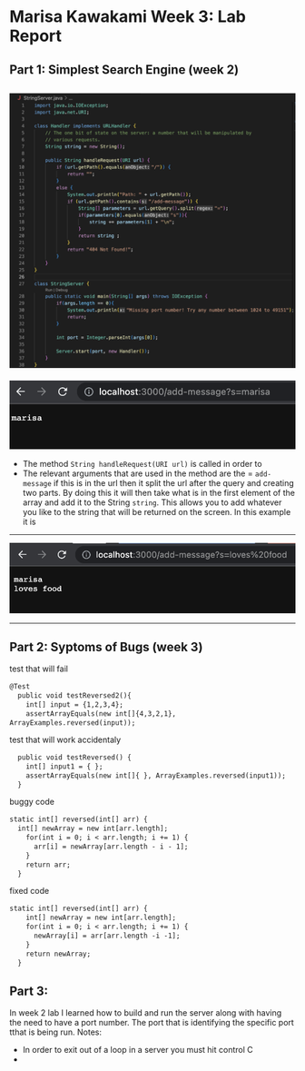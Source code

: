 # Marisa Kawakami Week 3: Lab Report 

## Part 1: Simplest Search Engine (week 2) 
![Image](StringServer.png)
---
![Image](addmessage1.png)
* The method `String handleRequest(URI url)` is called in order to 
* The relevant arguments that are used in the method are the = `add-message` if this is in the url then it split the url after the query and creating two parts. By doing this it will then take what is in the first element of the array and add it to the String `string`. This allows you to add whatever you like to the string that will be returned on the screen. In this example it is 
---
![Image](addlovesfood.png)


---
## Part 2: Syptoms of Bugs (week 3)

test that will fail 
```
@Test
  public void testReversed2(){
    int[] input = {1,2,3,4};
    assertArrayEquals(new int[]{4,3,2,1}, ArrayExamples.reversed(input));
```
test that will work accidentaly 

```@Test
  public void testReversed() {
    int[] input1 = { };
    assertArrayEquals(new int[]{ }, ArrayExamples.reversed(input1));
  }
```

buggy code
```
static int[] reversed(int[] arr) {
  int[] newArray = new int[arr.length];
    for(int i = 0; i < arr.length; i += 1) {
      arr[i] = newArray[arr.length - i - 1];
    }
    return arr;
  }
```
fixed code
```
static int[] reversed(int[] arr) {
    int[] newArray = new int[arr.length];
    for(int i = 0; i < arr.length; i += 1) {
      newArray[i] = arr[arr.length -i -1];
    }
    return newArray;
  }
```
## Part 3: 
In week 2 lab I learned how to build and run the server along with having the need to have a port number. The port that is identifying the specific port tthat is being run. 
Notes:
* In order to exit out of a loop in a server you must hit control C 
* 
